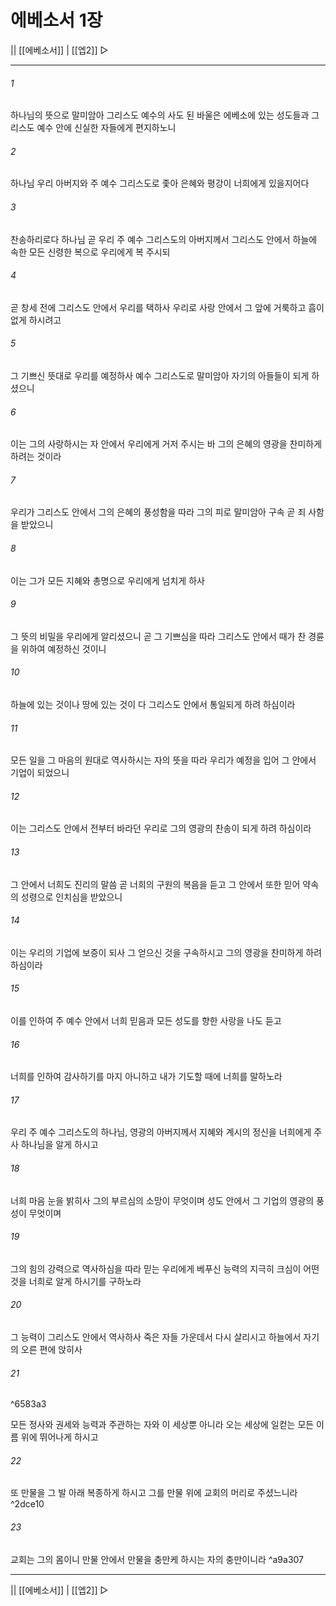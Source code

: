 # 에베소서 1장

|| [[에베소서]] | [[엡2]] ▷
***

###### 1
하나님의 뜻으로 말미암아 그리스도 예수의 사도 된 바울은 에베소에 있는 성도들과 그리스도 예수 안에 신실한 자들에게 편지하노니

###### 2
하나님 우리 아버지와 주 예수 그리스도로 좇아 은혜와 평강이 너희에게 있을지어다

###### 3
찬송하리로다 하나님 곧 우리 주 예수 그리스도의 아버지께서 그리스도 안에서 하늘에 속한 모든 신령한 복으로 우리에게 복 주시되

###### 4
곧 창세 전에 그리스도 안에서 우리를 택하사 우리로 사랑 안에서 그 앞에 거룩하고 흠이 없게 하시려고

###### 5
그 기쁘신 뜻대로 우리를 예정하사 예수 그리스도로 말미암아 자기의 아들들이 되게 하셨으니

###### 6
이는 그의 사랑하시는 자 안에서 우리에게 거저 주시는 바 그의 은혜의 영광을 찬미하게 하려는 것이라

###### 7
우리가 그리스도 안에서 그의 은혜의 풍성함을 따라 그의 피로 말미암아 구속 곧 죄 사함을 받았으니

###### 8
이는 그가 모든 지혜와 총명으로 우리에게 넘치게 하사

###### 9
그 뜻의 비밀을 우리에게 알리셨으니 곧 그 기쁘심을 따라 그리스도 안에서 때가 찬 경륜을 위하여 예정하신 것이니

###### 10
하늘에 있는 것이나 땅에 있는 것이 다 그리스도 안에서 통일되게 하려 하심이라

###### 11
모든 일을 그 마음의 원대로 역사하시는 자의 뜻을 따라 우리가 예정을 입어 그 안에서 기업이 되었으니

###### 12
이는 그리스도 안에서 전부터 바라던 우리로 그의 영광의 찬송이 되게 하려 하심이라

###### 13
그 안에서 너희도 진리의 말씀 곧 너희의 구원의 복음을 듣고 그 안에서 또한 믿어 약속의 성령으로 인치심을 받았으니

###### 14
이는 우리의 기업에 보증이 되사 그 얻으신 것을 구속하시고 그의 영광을 찬미하게 하려 하심이라

###### 15
이를 인하여 주 예수 안에서 너희 믿음과 모든 성도를 향한 사랑을 나도 듣고

###### 16
너희를 인하여 감사하기를 마지 아니하고 내가 기도할 때에 너희를 말하노라

###### 17
우리 주 예수 그리스도의 하나님, 영광의 아버지께서 지혜와 계시의 정신을 너희에게 주사 하나님을 알게 하시고

###### 18
너희 마음 눈을 밝히사 그의 부르심의 소망이 무엇이며 성도 안에서 그 기업의 영광의 풍성이 무엇이며

###### 19
그의 힘의 강력으로 역사하심을 따라 믿는 우리에게 베푸신 능력의 지극히 크심이 어떤 것을 너희로 알게 하시기를 구하노라

###### 20
그 능력이 그리스도 안에서 역사하사 죽은 자들 가운데서 다시 살리시고 하늘에서 자기의 오른 편에 앉히사

###### 21

^6583a3

모든 정사와 권세와 능력과 주관하는 자와 이 세상뿐 아니라 오는 세상에 일컫는 모든 이름 위에 뛰어나게 하시고

###### 22
또 만물을 그 발 아래 복종하게 하시고 그를 만물 위에 교회의 머리로 주셨느니라 ^2dce10

###### 23
교회는 그의 몸이니 만물 안에서 만물을 충만케 하시는 자의 충만이니라 ^a9a307

***
|| [[에베소서]] | [[엡2]] ▷